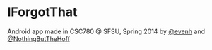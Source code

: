 IForgotThat
===========

Android app made in CSC780 @ SFSU, Spring 2014 by [@evenh](https://github.com/evenh/) and [@NothingButTheHoff](https://github.com/NothingButTheHoff)
